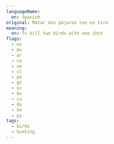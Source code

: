 ```yaml
---
languageName:
  en: Spanish
original: Matar dos pajaros con un tiro
meaning:
  en: To kill two birds with one shot
flags:
  - es
  - mx
  - ar
  - co
  - ve
  - cl
  - pe
  - gt
  - ec
  - bo
  - cu
  - do
  - hn
  - py
tags:
  - birds
  - hunting
---
```

